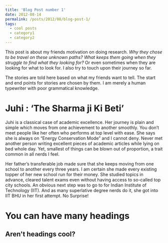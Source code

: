 ```yaml
---
title: 'Blog Post number 1'
date: 2012-08-14
permalink: /posts/2012/08/blog-post-1/
tags:
  - cool posts
  - category1
  - category2
---
```


This post is about my friends motivation on doing research. _Why they chose to be travel on these unknown paths? What keeps them going when they struggle to find what they looking for?_ Or even sometimes when they are looking for what to look for. I also try to touch upon their journey so far.

The stories are told here based on what my friends want to tell. The start and end points for stories are chosen by them. I am merely a human typewriter with poor grammatical knowledge.

Juhi : ‘The Sharma ji Ki Beti’
======

Juhi is a classical case of academic excellence. Her journey is plain and simple which moves from one achievement to another smoothly. You don’t meet people like her often who performs at top level with ease. She says she is always on “Energy Conservation Mode” and I cannot deny. Never met another person writing excellent pieces of academic articles while lying on bed whole day. Yet, smallest of things can be blown out of proportion, a trait common in all nerds I feel.

Her father’s transferable job made sure that she keeps moving from one school to another every three years. I am certain she made every existing topper of her new school run for their money. She studied topics in advance, cleared talent exams even without having access to so-called top city schools. An obvious next step was to go to for Indian Institute of Technology (IIT). And as many superlative degree nerds do it, she got into IIT BHU in her first attempt. No Surprise!



You can have many headings
======

Aren't headings cool?
------
